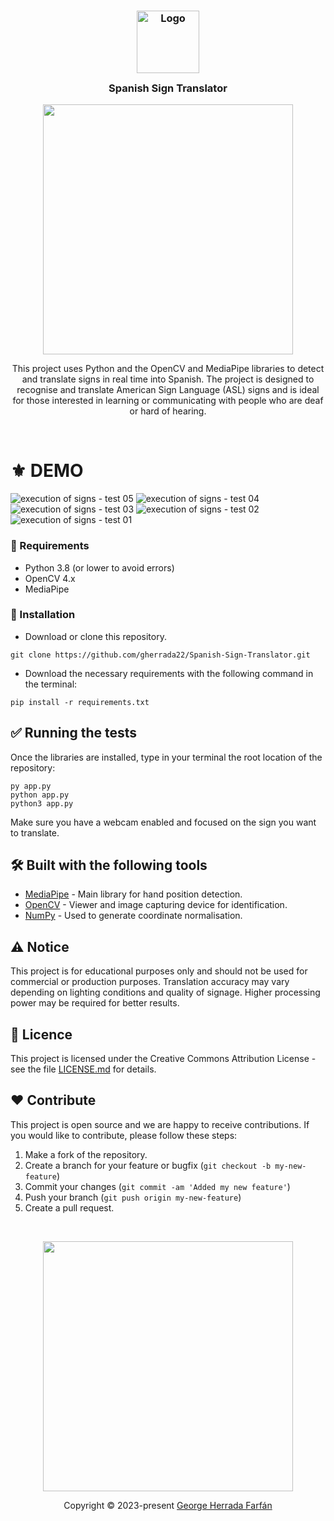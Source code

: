 <h3 align="center">
	<img src="https://user-images.githubusercontent.com/104341274/212187947-5af25b55-8e35-4a1f-ae54-a9297a4cf381.png" width="100" alt="Logo"/><br/>
	<img src="https://user-images.githubusercontent.com/104341274/212187947-5af25b55-8e35-4a1f-ae54-a9297a4cf381.png" height="30" width="0px"/>
	Spanish Sign Translator
	<img src="https://user-images.githubusercontent.com/104341274/212187947-5af25b55-8e35-4a1f-ae54-a9297a4cf381.png" height="30" width="0px"/>
</h3>
<p align="center">
  <img src="https://user-images.githubusercontent.com/104341274/210186277-0d434bb0-80c0-43a9-b6b0-2e42e18c31a9.png" width="400" />
</p>

<p align="Center">
This project uses Python and the OpenCV and MediaPipe libraries to detect and translate signs in real time into Spanish. The project is designed to recognise and translate American Sign Language (ASL) signs and is ideal for those interested in learning or communicating with people who are deaf or hard of hearing.
<p>


&nbsp;

# ⚜ DEMO

![execution of signs - test 05](https://user-images.githubusercontent.com/104341274/212187614-a8719799-51ee-4f8e-8576-783b8b491e88.jpg)
![execution of signs - test 04](https://user-images.githubusercontent.com/104341274/212187618-699d81ea-666d-4e9f-a892-27fcc7e89026.jpg)
![execution of signs - test 03](https://user-images.githubusercontent.com/104341274/212187620-9be32e89-b56c-47c2-8f38-fe628f076aae.jpg)
![execution of signs - test 02](https://user-images.githubusercontent.com/104341274/212187621-208d4204-3056-4d3f-98ea-fdc0632f29ac.jpg)
![execution of signs - test 01](https://user-images.githubusercontent.com/104341274/212187628-3557f0a1-d5da-44de-bdfd-eaca635cbf53.jpg)



### 📌 Requirements 

- Python 3.8 (or lower to avoid errors)
- OpenCV 4.x
- MediaPipe

### 🔰 Installation 

- Download or clone this repository.
```
git clone https://github.com/gherrada22/Spanish-Sign-Translator.git
```
- Download the necessary requirements with the following command in the terminal:
```
pip install -r requirements.txt
```

## ✅ Running the tests

Once the libraries are installed, type in your terminal the root location of the repository:

```
py app.py
python app.py
python3 app.py
```
Make sure you have a webcam enabled and focused on the sign you want to translate.

## 🛠️ Built with the following tools

* [MediaPipe](https://google.github.io/mediapipe/solutions/hands) - Main library for hand position detection. 
* [OpenCV](https://docs.opencv.org/4.5.5/) - Viewer and image capturing device for identification.
* [NumPy](https://numpy.org/) - Used to generate coordinate normalisation.

## ⚠ Notice

This project is for educational purposes only and should not be used for commercial or production purposes. Translation accuracy may vary depending on lighting conditions and quality of signage. Higher processing power may be required for better results.

## 📄 Licence

This project is licensed under the Creative Commons Attribution License - see the file [LICENSE.md](https://github.com/gherrada22/Spanish-Sign-Translator/blob/main/LICENSE) for details.


## ❤ Contribute
This project is open source and we are happy to receive contributions. If you would like to contribute, please follow these steps:

1. Make a fork of the repository.
2. Create a branch for your feature or bugfix (`git checkout -b my-new-feature`)
3. Commit your changes (`git commit -am 'Added my new feature'`)
4. Push your branch (`git push origin my-new-feature`)
5. Create a pull request.

&nbsp;

<p align="center">
  <img src="https://user-images.githubusercontent.com/104341274/210186277-0d434bb0-80c0-43a9-b6b0-2e42e18c31a9.png" width="400" />
</p>

<p align="center">Copyright &copy; 2023-present <a href="https://github.com/gherrada22" target="_blank">George Herrada Farfán</a>
</p>
